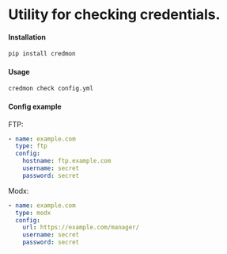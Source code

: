 # Utility for checking credentials.

#### Installation

```bash
pip install credmon
```

#### Usage

```bash
credmon check config.yml
```

#### Config example

FTP:
```yml
- name: example.com
  type: ftp
  config:
    hostname: ftp.example.com
    username: secret
    password: secret
```

Modx:
```yml
- name: example.com
  type: modx
  config:
    url: https://example.com/manager/
    username: secret
    password: secret
```